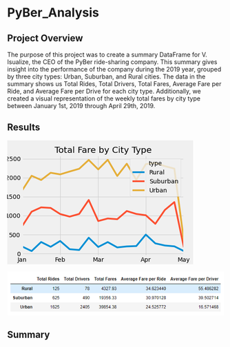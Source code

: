 # PyBer_Analysis

## Project Overview

The purpose of this project was to create a summary DataFrame for V. Isualize, the CEO of the PyBer ride-sharing company. This summary gives insight into the performance of the company during the 2019 year, grouped by three city types: Urban, Suburban, and Rural cities. The data in the summary shows us Total Rides, Total Drivers, Total Fares, Average Fare per Ride, and Average Fare per Drive for each city type. Additionally, we created a visual representation of the weekly total fares by city type between January 1st, 2019 through April 29th, 2019.

## Results

![](https://github.com/josem279/PyBer_Analysis/blob/master/Resources/Total_Fare_by_City_Type.png)

![](https://github.com/josem279/PyBer_Analysis/blob/master/Resources/Pyber_Summary.PNG)

## Summary

